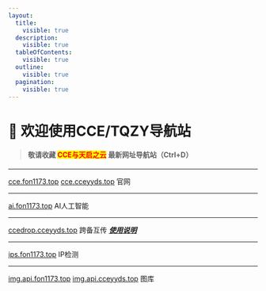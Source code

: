 ```yaml
---
layout:
  title:
    visible: true
  description:
    visible: true
  tableOfContents:
    visible: true
  outline:
    visible: true
  pagination:
    visible: true
---
```


# 👏 欢迎使用CCE/TQZY导航站

> #### 敬请收藏 <mark style="color:red;">**CCE与天启之云**</mark> 最新网址导航站（Ctrl+D）

***

[cce.fon1173.top](http://cce.fon1173.top/) [cce.cceyyds.top](http://cce.cceyyds.top/) 官网

***

[ai.fon1173.top](http://ai.fon1173.top/) AI人工智能

***

[ccedrop.cceyyds.top](http://ccedrop.cceyyds.top/) 跨备互传 [_**使用说明**_](kua-she-bei-hu-chuan-shi-yong-shuo-ming.md)

***

[ips.fon1173.top](http://ips.fon1173.top/) IP检测

***

[img.api.fon1173.top](http://img.api.fon1173.top/) [img.api.cceyyds.top](http://img.api.cceyyds.top/) 图库
